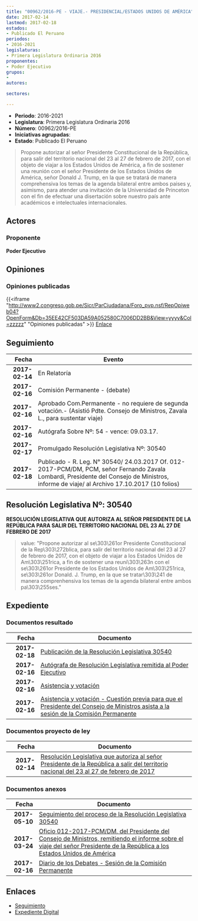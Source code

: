 ```yaml
---
title: "00962/2016-PE - VIAJE.- PRESIDENCIAL/ESTADOS UNIDOS DE AMÉRICA"
date: 2017-02-14
lastmod: 2017-02-18
estados:
- Publicado El Peruano
periodos:
- 2016-2021
legislaturas:
- Primera Legislatura Ordinaria 2016
proponentes:
- Poder Ejecutivo
grupos:
- 
autores:

sectores:

---
```

- **Periodo**: 2016-2021
- **Legislatura**: Primera Legislatura Ordinaria 2016
- **Número**: 00962/2016-PE
- **Iniciativas agrupadas**: 
- **Estado**: Publicado El Peruano

> Propone autorizar al señor Presidente Constitucional de la República, para salir del territorio nacional del 23 al 27 de febrero de 2017, con el objeto de viajar a los Estados Unidos de América, a fin de sostener una reunión con el señor Presidente de los Estados Unidos de América, señor Donald J. Trump, en la que se tratará de manera comprehensiva los temas de la agenda bilateral entre ambos paises y, asimismo, para atender una invitación de la Universidad de Princeton con el fin de efectuar una disertación sobre nuestro país ante académicos e intelectuales internacionales.


## Actores

### Proponente

**Poder Ejecutivo**

## Opiniones

### Opiniones publicadas

{{<iframe "http://www2.congreso.gob.pe/Sicr/ParCiudadana/Foro_pvp.nsf/RepOpiweb04?OpenForm&Db=35EE42CF503DA59A052580C7006DD2BB&View=yyyy&Col=zzzzz" "Opiniones publicadas" >}}
[Enlace](http://www2.congreso.gob.pe/Sicr/ParCiudadana/Foro_pvp.nsf/RepOpiweb04?OpenForm&Db=35EE42CF503DA59A052580C7006DD2BB&View=yyyy&Col=zzzzz)


## Seguimiento

| Fecha | Evento |
|------:|--------|
| **2017-02-14** | En Relatoría |
| **2017-02-16** | Comisión Permanente - (debate) |
| **2017-02-16** | Aprobado Com.Permanente - no requiere de segunda votación.- (Asistió Pdte. Consejo de Ministros, Zavala L., para sustentar viaje) |
| **2017-02-16** | Autógrafa Sobre Nº: 54 - vence: 09.03.17. |
| **2017-02-17** | Promulgado Resolución Legislativa Nº: 30540 |
| **2017-02-18** | Publicado - R. Leg. N° 30540/ 24.03.2017 Of. 012-2017-PCM/DM, PCM, señor Fernando Zavala Lombardi, Presidente del Consejo de Ministros, informe de viaje/ al Archivo 17.10.2017 (10 folios) |

## Resolución Legislativa Nº: 30540

**RESOLUCIÓN LEGISLATIVA QUE AUTORIZA AL SEÑOR PRESIDENTE DE LA REPÚBLICA PARA SALIR DEL TERRITORIO NACIONAL DEL 23 AL 27 DE FEBRERO DE 2017**

> value: "Propone autorizar al se\303\261or Presidente Constitucional de la Rep\303\272blica, para salir del territorio nacional del 23 al 27 de febrero de 2017, con el objeto de viajar a los Estados Unidos de Am\303\251rica, a fin de sostener una reuni\303\263n con el se\303\261or Presidente de los Estados Unidos de Am\303\251rica, se\303\261or Donald. J. Trump, en la que se tratar\303\241 de manera comprenhensiva los temas de la agenda bilateral entre ambos pa\303\255ses."


## Expediente

### Documentos resultado

| Fecha | Documento |
|------:|-----------|
| **2017-02-18** | [Publicación de la Resolución Legislativa 30540](http://www.leyes.congreso.gob.pe/Documentos/2016_2021/ADLP/Normas_Legales/30540-RLG.pdf) |
| **2017-02-16** | [Autógrafa de Resolución Legislativa remitida al Poder Ejecutivo](http://www.leyes.congreso.gob.pe/Documentos/2016_2021/Autografas/Resolucion_Legislativa_del_Congreso/AU0096220170216.pdf) |
| **2017-02-16** | [Asistencia y votación](http://www.leyes.congreso.gob.pe/Documentos/2016_2021/Asistencia_y_Votacion/Proyectos_de_Ley/AVCP0096220170216.pdf) |
| **2017-02-16** | [Asistencia y votación - Cuestión previa para que el Presidente del Consejo de Ministros asista a la sesión de la Comisión Permanente](http://www.leyes.congreso.gob.pe/Documentos/2016_2021/Asistencia_y_Votacion/Proyectos_de_Ley/AVCP0096220170216..pdf) |

### Documentos proyecto de ley

| Fecha | Documento |
|------:|-----------|
| **2017-02-14** | [Resolución Legislativa que autoriza al señor Presidente de la República a salir del territorio nacional del 23 al 27 de febrero de 2017](http://www.leyes.congreso.gob.pe/Documentos/2016_2021/Proyectos_de_Ley_y_de_Resoluciones_Legislativas/PL0095520170214.pdf) |

### Documentos anexos

| Fecha | Documento |
|------:|-----------|
| **2017-05-10** | [Seguimiento del proceso de la Resolución Legislativa 30540](http://www.leyes.congreso.gob.pe/Documentos/2016_2021/Seguimiento_de_Proyectos_de_Ley/00962PL20170510.pdf) |
| **2017-03-24** | [Oficio 012-2017-PCM/DM, del Presidente del Consejo de Ministros, remitiendo el informe sobre el viaje del señor Presidente de la República a los Estados Unidos de América](http://www.leyes.congreso.gob.pe/Documentos/2016_2021/Oficios/Poder_Ejecutivo/OFICIO-012-2017-PCM-DM..pdf) |
| **2017-02-16** | [Diario de los Debates - Sesión de la Comisión Permanente](http://www2.congreso.gob.pe/Sicr/DiarioDebates/Publicad.nsf/SesionesPleno/05256D6E0073DFE9052580C90070FF4F/$FILE/PER-2016-9.pdf) |

## Enlaces

- [Seguimiento](http://www2.congreso.gob.pe/Sicr/TraDocEstProc/CLProLey2016.nsf/f7fff46988ca05b1052578e100829cc7/1a2e225e29d58652052580c7006da54c?OpenDocument)
- [Expediente Digital](http://www2.congreso.gob.pe/Sicr/TraDocEstProc/Expvirt_2011.nsf/visbusqptramdoc1621/00962?opendocument)

